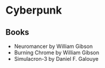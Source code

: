 # Cyberpunk


## Books

-   Neuromancer by William Gibson
-   Burning Chrome by William Gibson
-   Simulacron-3 by Daniel F. Galouye